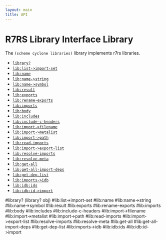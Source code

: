 ```yaml
---
layout: main
title: API
---
```


# R7RS Library Interface Library

The `(scheme cyclone libraries)` library implements r7rs libraries.

- [`library?`](#library)
- [`lib:list->import-set`](#liblist-import-set)
- [`lib:name`](#libname)
- [`lib:name->string`](#libname-string)
- [`lib:name->symbol`](#libname-symbol)
- [`lib:result`](#libresult)
- [`lib:exports`](#libexports)
- [`lib:rename-exports`](#librename-exports)
- [`lib:imports`](#libimports)
- [`lib:body`](#libbody)
- [`lib:includes`](#libincludes)
- [`lib:include-c-headers`](#libinclude-c-headers)
- [`lib:import->filename`](#libimport-filename)
- [`lib:import->metalist`](#libimport-metalist)
- [`lib:import->path`](#libimport-path)
- [`lib:read-imports`](#libread-imports)
- [`lib:import->export-list`](#libimport-export-list)
- [`lib:resolve-imports`](#libresolve-imports)
- [`lib:resolve-meta`](#libresolve-meta)
- [`lib:get-all`](#libget-all)
- [`lib:get-all-import-deps`](#libget-all-import-deps)
- [`lib:get-dep-list`](#libget-dep-list)
- [`lib:imports->idb`](#libimports-idb)
- [`lib:idb:ids`](#libidb:ids)
- [`lib:idb:id->import`](#libidb:id-import)

#library?
    (library? obj)
#lib:list->import-set
#lib:name
#lib:name->string
#lib:name->symbol
#lib:result
#lib:exports
#lib:rename-exports
#lib:imports
#lib:body
#lib:includes
#lib:include-c-headers
#lib:import->filename
#lib:import->metalist
#lib:import->path
#lib:read-imports
#lib:import->export-list
#lib:resolve-imports
#lib:resolve-meta
#lib:get-all
#lib:get-all-import-deps
#lib:get-dep-list
#lib:imports->idb
#lib:idb:ids
#lib:idb:id->import
